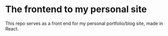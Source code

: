 # The frontend to my personal site

This repo serves as a front end for my personal portfolio/blog site, made in React.